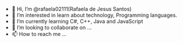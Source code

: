 - 👋 Hi, I’m @rafaela02111(Rafaela de Jesus Santos)
- 👀 I’m interested in learn about technology, Programming languages.
- 🌱 I’m currently learning C#, C++, Java and JavaScript
- 💞️ I’m looking to collaborate on ...
- 📫 How to reach me ...

<!---
rafaela02111/rafaela02111 is a ✨ special ✨ repository because its `README.md` (this file) appears on your GitHub profile.
You can click the Preview link to take a look at your changes.
--->
